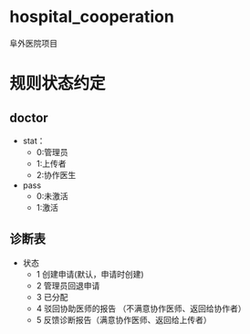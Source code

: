 # hospital_cooperation
阜外医院项目


# 规则状态约定
## doctor
- stat： 
  - 0:管理员
  - 1:上传者
  - 2:协作医生
- pass
  - 0:未激活
  - 1:激活 
  
## 诊断表
* 状态
    * 1 创建申请(默认，申请时创建)
    * 2 管理员回退申请
    * 3 已分配
    * 4 驳回协助医师的报告 （不满意协作医师、返回给协作者）
    * 5 反馈诊断报告（满意协作医师、返回给上传者）


 
